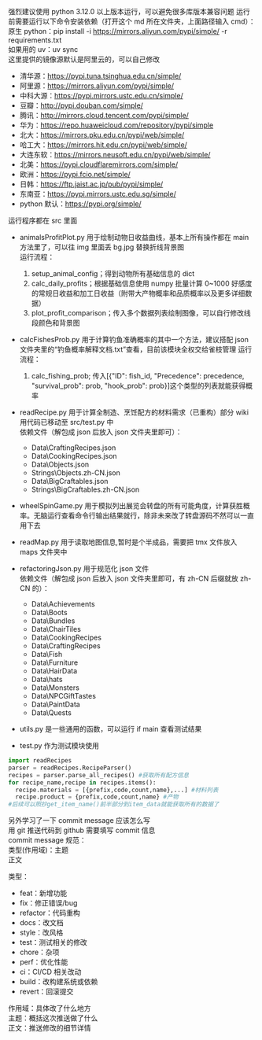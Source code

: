 强烈建议使用 python 3.12.0 以上版本运行，可以避免很多库版本兼容问题
运行前需要运行以下命令安装依赖（打开这个 md 所在文件夹，上面路径输入 cmd）：  
原生 python：pip install -i https://mirrors.aliyun.com/pypi/simple/ -r requirements.txt  
如果用的 uv：uv sync  
这里提供的镜像源默认是阿里云的，可以自己修改

- 清华源：https://pypi.tuna.tsinghua.edu.cn/simple/
- 阿里源：https://mirrors.aliyun.com/pypi/simple/
- 中科大源：https://pypi.mirrors.ustc.edu.cn/simple/
- 豆瓣：http://pypi.douban.com/simple/
- 腾讯：http://mirrors.cloud.tencent.com/pypi/simple/
- 华为：https://repo.huaweicloud.com/repository/pypi/simple
- 北大：https://mirrors.pku.edu.cn/pypi/web/simple/
- 哈工大：https://mirrors.hit.edu.cn/pypi/web/simple/
- 大连东软：https://mirrors.neusoft.edu.cn/pypi/web/simple/
- 北美：https://pypi.cloudflaremirrors.com/simple/
- 欧洲：https://pypi.fcio.net/simple/
- 日韩：https://ftp.jaist.ac.jp/pub/pypi/simple/
- 东南亚：https://pypi.mirrors.ustc.edu.sg/simple/
- python 默认：https://pypi.org/simple/

运行程序都在 src 里面

- animalsProfitPlot.py 用于绘制动物日收益曲线，基本上所有操作都在 main 方法里了，可以往 img 里面丢 bg.jpg 替换折线背景图  
  运行流程：

  1. setup_animal_config；得到动物所有基础信息的 dict
  2. calc_daily_profits；根据基础信息使用 numpy 批量计算 0~1000 好感度的常规日收益和加工日收益（附带大产物概率和品质概率以及更多详细数据）
  3. plot_profit_comparison；传入多个数据列表绘制图像，可以自行修改线段颜色和背景图

- calcFishesProb.py 用于计算钓鱼准确概率的其中一个方法，建议搭配 json 文件夹里的“钓鱼概率解释文档.txt”查看，目前该模块全权交给雀枝管理
  运行流程：

  1. calc_fishing_prob; 传入[{"ID": fish_id, "Precedence": precedence, "survival_prob": prob, "hook_prob": prob}]这个类型的列表就能获得概率

- readRecipe.py 用于计算全制造、烹饪配方的材料需求（已重构）部分 wiki 用代码已移动至 src/test.py 中  
  依赖文件（解包成 json 后放入 json 文件夹里即可）：

  - Data\CraftingRecipes.json
  - Data\CookingRecipes.json
  - Data\Objects.json
  - Strings\Objects.zh-CN.json
  - Data\BigCraftables.json
  - Strings\BigCraftables.zh-CN.json

- wheelSpinGame.py 用于模拟列出展览会转盘的所有可能角度，计算获胜概率。无脑运行查看命令行输出结果就行，除非未来改了转盘源码不然可以一直用下去

- readMap.py 用于读取地图信息,暂时是个半成品，需要把 tmx 文件放入 maps 文件夹中

- refactoringJson.py 用于规范化 json 文件  
  依赖文件（解包成 json 后放入 json 文件夹里即可，有 zh-CN 后缀就放 zh-CN 的）：

  - Data\Achievements
  - Data\Boots
  - Data\Bundles
  - Data\ChairTiles
  - Data\CookingRecipes
  - Data\CraftingRecipes
  - Data\Fish
  - Data\Furniture
  - Data\HairData
  - Data\hats
  - Data\Monsters
  - Data\NPCGiftTastes
  - Data\PaintData
  - Data\Quests

- utils.py 是一些通用的函数，可以运行 if main 查看测试结果

- test.py 作为测试模块使用

```python
import readRecipes
parser = readRecipes.RecipeParser()
recipes = parser.parse_all_recipes() #获取所有配方信息
for recipe_name,recipe in recipes.items():
  recipe.materials = [{prefix,code,count,name},...] #材料列表
  recipe.product = {prefix,code,count,name} #产物
#后续可以照抄get_item_name()前半部分到item_data就能获取所有的数据了
```

另外学习了一下 commit message 应该怎么写  
用 git 推送代码到 github 需要填写 commit 信息  
commit message 规范：  
类型(作用域)：主题  
正文

类型：

- feat：新增功能
- fix：修正错误/bug
- refactor：代码重构
- docs：改文档
- style：改风格
- test：测试相关的修改
- chore：杂项
- perf：优化性能
- ci：CI/CD 相关改动
- build：改构建系统或依赖
- revert：回滚提交

作用域：具体改了什么地方  
主题：概括这次推送做了什么  
正文：推送修改的细节详情
